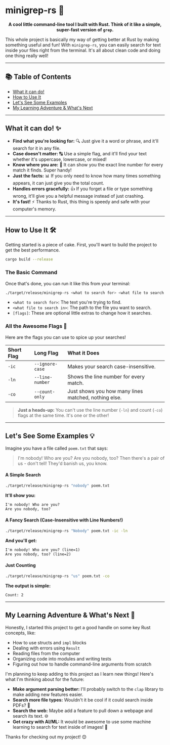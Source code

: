 # minigrep-rs 👋

<div align="center">

**A cool little command-line tool I built with Rust. Think of it like a simple, super-fast version of `grep`.**

</div>

This whole project is basically my way of getting better at Rust by making something useful and fun! With `minigrep-rs`, you can easily search for text inside your files right from the terminal. It's all about clean code and doing one thing really well!

---

## 📚 Table of Contents
* [What it can do!](#what-it-can-do-)
* [How to Use It](#how-to-use-it-️)
* [Let's See Some Examples](#lets-see-some-examples-)
* [My Learning Adventure & What's Next](#my-learning-adventure--whats-next-)

---

## What it can do! ✨

* **Find what you're looking for:** 🔍 Just give it a word or phrase, and it'll search for it in any file.
* **Case doesn't matter:** 🔠 Use a simple flag, and it'll find your text whether it's uppercase, lowercase, or mixed!
* **Know where you are:** 📍 It can show you the exact line number for every match it finds. Super handy!
* **Just the facts:** 📊 If you only need to know how many times something appears, it can just give you the total count.
* **Handles errors gracefully:** 👍 If you forget a file or type something wrong, it'll give you a helpful message instead of just crashing.
* **It's fast!** ⚡️ Thanks to Rust, this thing is speedy and safe with your computer's memory.

---

## How to Use It 🛠️

Getting started is a piece of cake. First, you'll want to build the project to get the best performance.

```sh
cargo build --release
```

### The Basic Command

Once that's done, you can run it like this from your terminal:

```sh
./target/release/minigrep-rs <what to search for> <what file to search in> [flags]
```

* `<what to search for>`: The text you're trying to find.
* `<what file to search in>`: The path to the file you want to search.
* `[flags]`: These are optional little extras to change how it searches.

### All the Awesome Flags 🚩

Here are the flags you can use to spice up your searches!

| Short Flag | Long Flag         | What it Does                                                 |
| :--------- | :---------------- | :----------------------------------------------------------- |
| `-ic`      | `--ignore-case`   | Makes your search case-insensitive.                          |
| `-ln`      | `--line-number`   | Shows the line number for every match.                       |
| `-co`      | `--count-only`    | Just shows you how many lines matched, nothing else.         |

> **Just a heads-up:** You can't use the line number (`-ln`) and count (`-co`) flags at the same time. It's one or the other!

---

## Let's See Some Examples 💡

Imagine you have a file called `poem.txt` that says:

> I'm nobody! Who are you?
> Are you nobody, too?
> Then there's a pair of us - don't tell!
> They'd banish us, you know.

#### A Simple Search

```sh
./target/release/minigrep-rs "nobody" poem.txt
```

**It'll show you:**

```
I'm nobody! Who are you?
Are you nobody, too?
```

#### A Fancy Search (Case-Insensitive with Line Numbers!)

```sh
./target/release/minigrep-rs "Nobody" poem.txt -ic -ln
```

**And you'll get:**

```
I'm nobody! Who are you? (line=1)
Are you nobody, too? (line=2)
```

#### Just Counting

```sh
./target/release/minigrep-rs "us" poem.txt -co
```

**The output is simple:**

```
Count: 2
```

---

## My Learning Adventure & What's Next 🚀

Honestly, I started this project to get a good handle on some key Rust concepts, like:

* How to use structs and `impl` blocks
* Dealing with errors using `Result`
* Reading files from the computer
* Organizing code into modules and writing tests
* Figuring out how to handle command-line arguments from scratch

I'm planning to keep adding to this project as I learn new things! Here's what I'm thinking about for the future:

* **Make argument parsing better:** I'll probably switch to the `clap` library to make adding new features easier.
* **Search more file types:** Wouldn't it be cool if it could search inside PDFs? 📄
* **Search the web:** Maybe add a feature to pull down a webpage and search its text. 🌐
* **Get crazy with AI/ML:** It would be awesome to use some machine learning to search for text inside of images! 🤖

Thanks for checking out my project! 😊
